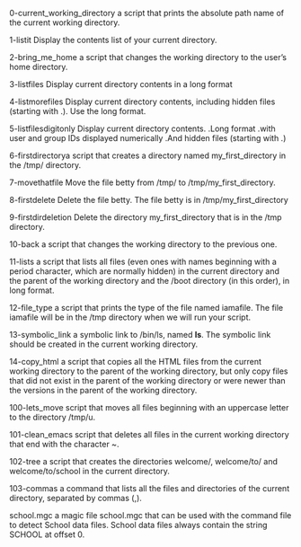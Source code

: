 0-current_working_directory
a script that prints the absolute path name of the current working directory.

1-listit
Display the contents list of your current directory.

2-bring_me_home
 a script that changes the working directory to the user’s home directory.

3-listfiles
Display current directory contents in a long format

4-listmorefiles
Display current directory contents, including hidden files (starting with .). Use the long format.

5-listfilesdigitonly
Display current directory contents.
  .Long format
  .with user and group IDs displayed numerically
  .And hidden files (starting with .)

6-firstdirectorya script that creates a directory named my_first_directory in the /tmp/ directory.

7-movethatfile
Move the file betty from /tmp/ to /tmp/my_first_directory.

8-firstdelete
Delete the file betty.
The file betty is in /tmp/my_first_directory

9-firstdirdeletion
Delete the directory my_first_directory that is in the /tmp directory.

10-back
a script that changes the working directory to the previous one.

11-lists
a script that lists all files (even ones with names beginning with a period character, which are normally hidden) in the current directory and the parent of the working directory and the /boot directory (in this order), in long format.

12-file_type
a script that prints the type of the file named iamafile. The file iamafile will be in the /tmp directory when we will run your script.

13-symbolic_link
a symbolic link to /bin/ls, named __ls__. The symbolic link should be created in the current working directory.

14-copy_html a script that copies all the HTML files from the current working directory to the parent of the working directory, but only copy files that did not exist in the parent of the working directory or were newer than the versions in the parent of the working directory.

100-lets_move
script that moves all files beginning with an uppercase letter to the directory /tmp/u.

101-clean_emacs
script that deletes all files in the current working directory that end with the character ~.

102-tree
 a script that creates the directories welcome/, welcome/to/ and welcome/to/school in the current directory.

103-commas
a command that lists all the files and directories of the current directory, separated by commas (,).

school.mgc
a magic file school.mgc that can be used with the command file to detect School data files. School data files always contain the string SCHOOL at offset 0.
